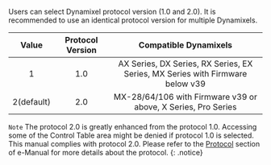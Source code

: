 Users can select Dynamixel protocol version (1.0 and 2.0).
It is recommended to use an identical protocol version for multiple Dynamixels.

|Value|Protocol Version|Compatible Dynamixels|
| :---: | :---: | :---: |
|1|1.0|AX Series, DX Series, RX Series, EX Series, MX Series with Firmware below v39|
|2(default)|2.0|MX-28/64/106 with Firmware v39 or above, X Series, Pro Series|

`Note` The protocol 2.0 is greatly enhanced from the protocol 1.0. Accessing some of the Control Table area might be denied if protocol 1.0 is selected. This manual complies with protocol 2.0. Please refer to the [Protocol] section of e-Manual for more details about the protocol.
{: .notice}

[Protocol]: ???
